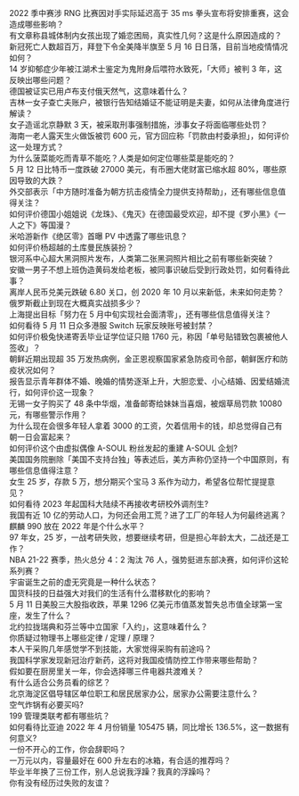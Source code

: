 2022 季中赛涉 RNG 比赛因对手实际延迟高于 35 ms 拳头宣布将安排重赛，这会造成哪些影响？  
有文章称县城体制内女孩出现了婚恋困局，真实性几何？这是什么原因造成的？  
新冠死亡人数超百万，拜登下令全美降半旗至 5 月 16 日日落，目前当地疫情情况如何？  
14 岁抑郁症少年被江湖术士鉴定为鬼附身后喂符水致死，「大师」被判 3 年，这反映出哪些问题？  
德国被证实已用卢布支付俄天然气，这意味着什么？  
吉林一女子查亡夫账户，被银行告知结婚证不能证明是夫妻，如何从法律角度进行解读？  
女子造谣北京静默 3 天，被采取刑事强制措施，涉事女子将面临哪些处罚？  
海南一老人露天生火做饭被罚 600 元，官方回应称「罚款由村委承担」，如何评价这一处理方式？  
为什么菠菜能吃而青草不能吃？人类是如何定位哪些菜是能吃的？  
5 月 12 日比特币一度跌破 27000 美元，有币圈大佬财富已缩水超 80%，哪些原因导致的大跌？  
外交部表示「中方随时准备为朝方抗击疫情全力提供支持帮助」，还有哪些信息值得关注？  
如何评价德国小姐姐说《龙珠》、《鬼灭》在德国最受欢迎，却不提《罗小黑》《一人之下》等国漫？  
米哈游新作《绝区零》首曝 PV 中透露了哪些讯息？  
如何评价杨超越的土库曼民族装扮？  
银河系中心超大黑洞照片发布，人类第二张黑洞照片相比之前有哪些新突破？  
安徽一男子不想上班伪造黄码发给老板，被同事识破后受到行政处罚，如何看待此事？  
离岸人民币兑美元跌破 6.80 关口，创 2020 年 10 月以来新低，未来如何走势？  
俄罗斯截止到现在大概真实战损多少？  
上海提出目标「努力在 5 月中旬实现社会面清零」，还有哪些信息值得关注？  
如何看待 5 月 11 日众多港服 Switch 玩家反映账号被封禁？  
如何评价极兔快递寄丢毕业证学位证只赔 1760 元，称因「单号贴错致包裹被他人签收」？  
朝鲜近期出现超 35 万发热病例，金正恩视察国家紧急防疫司令部，朝鲜医疗和防疫状况如何？  
报告显示青年群体不婚、晚婚的情势逐渐上升，大胆恋爱、小心结婚、因爱结婚流行，如何评价这一现象？  
无锡一女子购买了 48 条中华烟，准备邮寄给妹妹当喜烟，被烟草局罚款 10080 元，有哪些警示作用？  
为什么现在会很多年轻人拿着 3000 的工资，欠着信用卡的钱，却总觉得自己有朝一日会富起来？  
如何评价这个由虚拟偶像 A-SOUL 粉丝发起的重建 A-SOUL 企划?  
美国国务院删除「美国不支持台独」等表述后，美方声称仍坚持一个中国原则，有哪些信息值得注意？  
女生 25 岁，存款 5 万，想分期买个宝马 3 系作为动力，希望各位帮忙提提意见？  
如何看待 2023 年起国科大陆续不再接收考研校外调剂生?  
我国有近 10 亿的劳动人口，为何还会用工荒？进了工厂的年轻人为何最终逃离？  
麒麟 990 放在 2022 年是个什么水平？  
97 年女，25 岁，一战考研失败，想要继续考研，但是担心年龄太大，二战还是工作？  
NBA 21-22 赛季，热火总分 4：2 淘汰 76 人，强势挺进东部决赛，如何评价这轮系列赛？  
宇宙诞生之前的虚无究竟是一种什么状态？  
国货科技的日益强大对我们的生活有什么潜移默化的影响？  
5 月 11 日美股三大股指收跌，苹果 1296 亿美元市值蒸发暂失总市值全球第一宝座，发生了什么？  
北约拉拢瑞典和芬兰等中立国家「入约」，这意味着什么？  
你质疑过物理书上哪些定律 / 定理 / 原理？  
本人干采购几年感觉学不到技能，大家觉得采购有前途吗？  
我国科学家发现新冠治疗新药，这将对我国疫情防控工作带来哪些帮助？  
假如要在厨房里关一年，你会选择哪三件电器共渡难关？  
有什么适合公务员看的综艺？  
北京海淀区倡导辖区单位职工和居民居家办公，居家办公需要注意什么？  
空气炸锅有必要买吗?  
199 管理类联考都有哪些坑？  
如何看待比亚迪 2022 年 4 月份销量 105475 辆，同比增长 136.5%，这一数据有何意义?  
一份不开心的工作，你会辞职吗？  
一万元以内，容量最好在 600 升左右的冰箱，有合适的推荐吗？  
毕业半年换了三份工作，别人总说我浮躁？我真的浮躁吗？  
你有没有经历过失败的友谊？  
